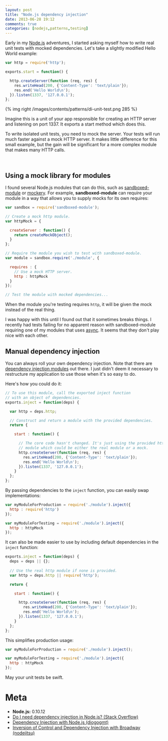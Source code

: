 ```yaml
---
layout: post
title: "Node.js dependency injection"
date: 2013-06-28 19:12
comments: true
categories: [nodejs,patterns,testing]
---
```


Early in my [Node.js](http://nodejs.org) adventures,
I started asking myself how to write real unit tests with mocked dependencies.
Let's take a slightly modified Hello World example:

```js
var http = require('http');

exports.start = function() {

  http.createServer(function (req, res) {
    res.writeHead(200, {'Content-Type': 'text/plain'});
    res.end('Hello World\n');
  }).listen(1337, '127.0.0.1');
};
```

{% img right /images/contents/patterns/di-unit-test.png 285 %}

Imagine this is a unit of your app responsible for creating an HTTP server and listening on port 1337.
It exports a start method which does this.

To write isolated unit tests, you need to mock the server.
Your tests will run much faster against a mock HTTP server.
It makes little difference for this small example, but the gain will be significant for a more complex module that makes many HTTP calls.

<br style="clear:both;" />

<!-- more -->

## Using a mock library for modules

I found several Node.js modules that can do this,
such as [sandboxed-module](https://github.com/felixge/node-sandboxed-module)
or [mockery](https://github.com/mfncooper/mockery).
For example, **sandboxed-module** can require your module in a way that allows you to supply mocks for its own requires:

```js
var sandbox = require('sandboxed-module');

// Create a mock http module.
var httpMock = {

  createServer : function() {
    return createMockObject();
  }
};

// Require the module you wish to test with sandboxed-module.
var module = sandbox.require('./module', {

  requires : {
    // Use a mock HTTP server.
    http : httpMock
  }
});

// Test the module with mocked dependencies...
```

When the module you're testing requires `http`, it will be given the mock instead of the real thing.

I was happy with this until I found out that it sometimes breaks things.
I recently had tests failing for no apparent reason with sandboxed-module requiring one of my modules that uses [async](https://github.com/caolan/async).
It seems that they don't play nice with each other.

## Manual dependency injection

You can always roll your own dependency injection.
Note that there are [dependency injection modules](https://github.com/joyent/node/wiki/modules#wiki-dependency-injection) out there.
I just didn't deem it necessary to restructure my application to use those when it's so easy to do.

Here's how you could do it:

```js
// To use this module, call the exported inject function
// with an object of dependencies.
exports.inject = function(deps) {

  var http = deps.http;

  // Construct and return a module with the provided dependencies.
  return {

    start : function() {

      // The core code hasn't changed. It's just using the provided http
      // module which could be either the real module or a mock.
      http.createServer(function (req, res) {
        res.writeHead(200, {'Content-Type': 'text/plain'});
        res.end('Hello World\n');
      }).listen(1337, '127.0.0.1');
    }
  };
};
```

By passing dependencies to the `inject` function, you can easily swap implementations:

```js
var myModuleForProduction = require('./module').inject({
  http : require('http')
});

var myModuleForTesting = require('./module').inject({
  http : httpMock
});
```

It can also be made easier to use by including default dependencies in the `inject` function:

```js
exports.inject = function(deps) {
  deps = deps || {};
  
  // Use the real http module if none is provided.
  var http = deps.http || require('http');

  return {

    start : function() {

      http.createServer(function (req, res) {
        res.writeHead(200, {'Content-Type': 'text/plain'});
        res.end('Hello World\n');
      }).listen(1337, '127.0.0.1');
    }
  };
};
```

This simplifies production usage:

```js
var myModuleForProduction = require('./module').inject();

var myModuleForTesting = require('./module').inject({
  http : httpMock
});
```

May your unit tests be swift.

# Meta

* **Node.js:** 0.10.12
* [Do I need dependency injection in Node.js? (Stack Overflow)](http://stackoverflow.com/questions/9250851/do-i-need-dependency-injection-in-nodejs-or-how-to-deal-with)
* [Dependency Injection with Node.js (diogogmt)](http://diogogmt.wordpress.com/2013/04/02/dependency-injection-with-node-js/)
* [Inversion of Control and Dependency Injection with Broadway (nodejitsu)](http://blog.nodejitsu.com/ioc-and-dependency-injection-with-broadway)
